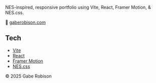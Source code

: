 NES-inspired, responsive portfolio using Vite, React, Framer Motion, & NES.css.

🔗 [gaberobison.com](https://gaberobison.com/)

## Tech
- [Vite](https://vitejs.dev/)
- [React](https://react.dev/)
- [Framer Motion](https://www.framer.com/motion/)
- [NES.css](https://nostalgic-css.github.io/NES.css/)

© 2025 Gabe Robison
